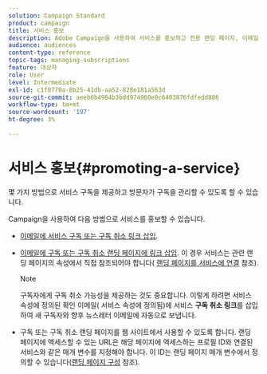 ```yaml
---
solution: Campaign Standard
product: campaign
title: 서비스 홍보
description: Adobe Campaign을 사용하여 서비스를 홍보하고 전용 랜딩 페이지, 이메일 또는 웹 사이트에서 직접 고객의 참여를 유도합니다.
audience: audiences
content-type: reference
topic-tags: managing-subscriptions
feature: 대상자
role: User
level: Intermediate
exl-id: c1f8770a-8b25-41db-aa52-828e181a563d
source-git-commit: aeeb6b4984b3bdd974960e8c6403876fdfedd886
workflow-type: tm+mt
source-wordcount: '197'
ht-degree: 3%

---
```


# 서비스 홍보{#promoting-a-service}

몇 가지 방법으로 서비스 구독을 제공하고 방문자가 구독을 관리할 수 있도록 할 수 있습니다.

Campaign을 사용하여 다음 방법으로 서비스를 홍보할 수 있습니다.

* [이메일에 서비스 구독 또는 구독 취소 링크 삽입](../../designing/using/links.md#inserting-a-link).

* [이메일에 구독 또는 구독 취소 랜딩 페이지에 링크 삽입](../../designing/using/links.md). 이 경우 서비스는 관련 랜딩 페이지의 속성에서 직접 참조되어야 합니다( [랜딩 페이지를 서비스에 연결](../../channels/using/configuring-landing-page.md#linking-a-landing-page-to-a-service) 참조).

   >[!NOTE]
   >
   >구독자에게 구독 취소 가능성을 제공하는 것도 중요합니다. 이렇게 하려면 서비스 속성에 정의된 확인 이메일( 서비스 속성에 정의됨)에 서비스 <b>구독 취소 링크</b>를 삽입하여 새 구독자와 향후 뉴스레터 이메일에 자동으로 보냅니다.

* 구독 또는 구독 취소 랜딩 페이지를 웹 사이트에서 사용할 수 있도록 합니다. 랜딩 페이지에 액세스할 수 있는 URL은 해당 페이지에 액세스하는 프로필 ID와 연결된 서비스와 같은 매개 변수를 지정해야 합니다. 이 ID는 랜딩 페이지 매개 변수에서 정의할 수 있습니다([랜딩 페이지 구성](../../channels/using/configuring-landing-page.md) 참조).
